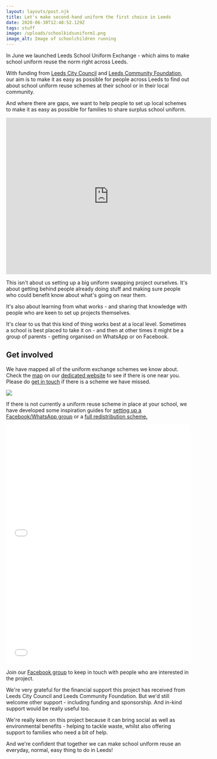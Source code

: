 ```yaml
---
layout: layouts/post.njk
title: Let's make second-hand uniform the first choice in Leeds
date: 2020-06-30T12:48:52.129Z
tags: stuff
image: /uploads/schoolkidsuniform1.png
image_alt: Image of schoolchildren running
---
```

In June we launched Leeds School Uniform Exchange - which aims to make school uniform reuse the norm right across Leeds.

With funding from [Leeds City Council](https://www.leeds.gov.uk/childfriendlyleeds) and [Leeds Community Foundation](https://leedscf.org.uk/), our aim is to make it as easy as possible for people across Leeds to find out about school uniform reuse schemes at their school or in their local community.

And where there are gaps, we want to help people to set up local schemes to make it as easy as possible for families to share surplus school uniform.

<iframe src="https://www.facebook.com/plugins/video.php?href=https%3A%2F%2Fwww.facebook.com%2Fzerowasteleeds%2Fvideos%2F1219849798359053%2F&show_text=1&width=560" width="560" height="427" style="border:none;overflow:hidden" scrolling="no" frameborder="0" allowTransparency="true" allow="encrypted-media" allowFullScreen="true"></iframe>

This isn't about us setting up a big uniform swapping project ourselves.  It's about getting behind people already doing stuff and making sure people who could benefit know about what's going on near them.

It's also about learning from what works - and sharing that knowledge with people who are keen to set up projects themselves.  

It's clear to us that this kind of thing works best at a local level.  Sometimes a school is best placed to take it on - and then at other times it might be a group of parents - getting organised on WhatsApp or on Facebook.  



## Get involved 

We have mapped all of the uniform exchange schemes we know about. Check the [map](https://leedsuniformexchange.org.uk/map/) on our [dedicated website](https://leedsuniformexchange.org.uk/) to see if there is one near you. Please do [get in touch](https://leedsuniformexchange.org.uk/contact/) if there is a scheme we have missed.

![](/uploads/lsue-website.png)

If there is not currently a uniform reuse scheme in place at your school, we have developed some inspiration guides for [setting up a Facebook/WhatsApp group](https://issuu.com/zerowasteleeds/docs/how_to_guide_-_facebook_or_whatsapp__6_) or a [full redistribution scheme.](https://issuu.com/zerowasteleeds/docs/school_community_group_or_involved_parent)

<iframe allowfullscreen="true" style="border:none;width:100%;height:326px;" src="//e.issuu.com/embed.html?d=how_to_guide_-_facebook_or_whatsapp__6_&u=zerowasteleeds"></iframe>

<iframe allowfullscreen="true" style="border:none;width:100%;height:326px;" src="//e.issuu.com/embed.html?d=school_community_group_or_involved_parent&u=zerowasteleeds"></iframe>

Join our [Facebook group](https://www.facebook.com/groups/603050533660854/?source_id=215809088977622) to keep in touch with people who are interested in the project. 

We're very grateful for the financial support this project has received from Leeds City Council and Leeds Community Foundation.  But we'd still welcome other support - including funding and sponsorship.  And in-kind support would be really useful too.

We're really keen on this project because it can bring social as well as environmental benefits - helping to tackle waste, whilst also offering support to families who need a bit of help.  

And we're confident that together we can make school uniform reuse an everyday, normal, easy thing to do in Leeds!